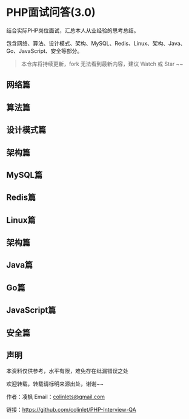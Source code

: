 # PHP面试问答(3.0)

结合实际PHP岗位面试，汇总本人从业经验的思考总结。

包含网络、算法、设计模式、架构、MySQL、Redis、Linux、架构、Java、Go、JavaScript、安全等部分。

> 本仓库将持续更新，fork 无法看到最新内容，建议 Watch 或 Star ~~

## 网络篇

## 算法篇

## 设计模式篇

## 架构篇

## MySQL篇

## Redis篇

## Linux篇

## 架构篇

## Java篇

## Go篇

## JavaScript篇

## 安全篇

## 声明

本资料仅供参考，水平有限，难免存在纰漏错误之处

欢迎转载，转载请标明来源出处，谢谢~~

作者：凌枫 Email：colinlets@gmail.com

链接：https://github.com/colinlet/PHP-Interview-QA